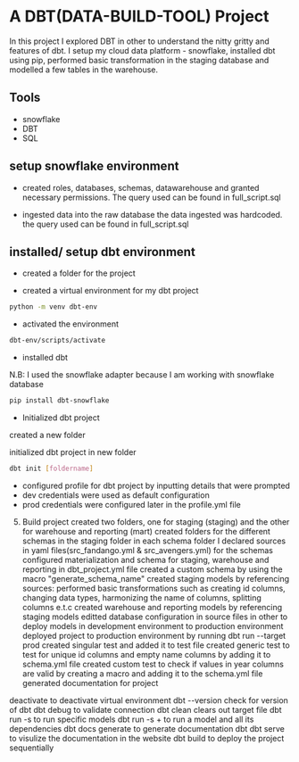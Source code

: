 
# A DBT(DATA-BUILD-TOOL) Project

In this project I explored DBT in other to understand the nitty gritty and features of dbt. I setup my cloud data platform - snowflake, installed dbt using pip, performed basic transformation in the staging database and modelled a few tables in the warehouse.




## Tools
* snowflake
* DBT 
* SQL



## setup snowflake environment
* created roles, databases, schemas, datawarehouse and granted necessary permissions. The query used can be found in full_script.sql

* ingested data into the raw database
the data ingested was hardcoded. the query used can be found in full_script.sql

## installed/ setup dbt environment
* created a folder for the project

* created a virtual environment for my dbt project
```bash
python -m venv dbt-env
```     
* activated the environment
```bash      
dbt-env/scripts/activate
```
* installed dbt

N.B: I used the snowflake adapter because I am working with snowflake database

```bash
pip install dbt-snowflake
```
* Initialized dbt project

created a new folder

initialized dbt project in new folder

```bash
dbt init [foldername]
```

* configured profile for dbt project by inputting details that were prompted
* dev credentials were used as default configuration
* prod credentials were configured later in the profile.yml file 

5. Build project
created two folders, one for staging (staging) and the other for warehouse and reporting (mart)
created folders for the different schemas in the staging folder
in each schema folder I declared sources in yaml files(src_fandango.yml & src_avengers.yml) for the schemas
configured materialization and schema for staging, warehouse and reporting in dbt_project.yml file
created a custom schema by using the macro "generate_schema_name"
created staging models by referencing sources: 
performed basic transformations such as creating id columns, changing data types, harmonizing the name of columns, splitting columns e.t.c
created warehouse and reporting models by referencing staging models
editted database configuration in source files in other to deploy models in development environment to production environment
deployed project to production environment by running dbt run --target prod
created singular test and added it to test file
created generic test to test for unique id columns and empty name columns by adding it to schema.yml file 
created custom test to check if values in year columns are valid by creating a macro and adding it to the schema.yml file 
generated documentation for project

 



deactivate to deactivate virtual environment
dbt --version  check for version of dbt
dbt debug to validate connection
dbt clean clears out target file
dbt run -s <name of models> to run specific models
dbt run -s +<name of model> to run a model and all its dependencies
dbt docs generate to generate documentation
dbt dbt serve to visulize the documentation in the website
dbt build to deploy the project sequentially



